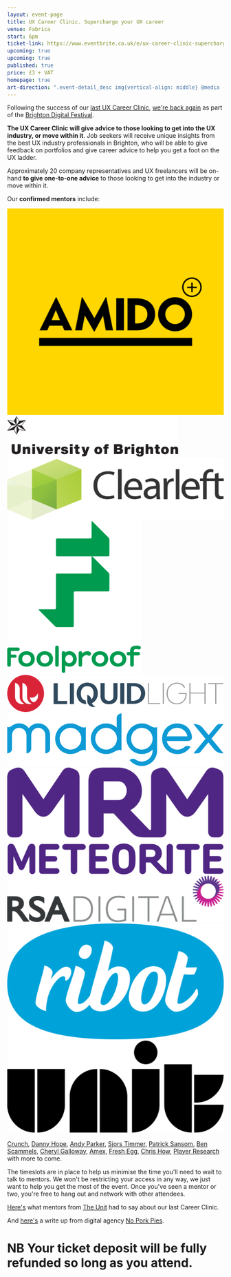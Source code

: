 ```yaml
---
layout: event-page  
title: UX Career Clinic. Supercharge your UX career
venue: Fabrica
start: 6pm
ticket-link: https://www.eventbrite.co.uk/e/ux-career-clinic-supercharge-your-ux-career-tickets-26635008026
upcoming: true 
upcoming: true
published: true
price: £3 + VAT
homepage: true
art-direction: ".event-detail_desc img{vertical-align: middle} @media (max-width: 64rem) {.event-detail_desc img{width: 20%;} .event-detail_desc img[src*=wide]{width: 40%}} @media (min-width: 65rem) {.event-detail_desc img{width: 10%;} .event-detail_desc img[src*=wide]{width: 20%}}"
---
```


Following the success of our [last UX Career Clinic](http://www.nppdigital.com/blog/user-experience/ux-brighton-career-clinic-2014/), [we're back again](http://brightondigitalfestival.co.uk/event/ux-career-clinic-supercharge-ux-career/) as part of the [Brighton Digital Festival](http://brightondigitalfestival.co.uk/).

<strong>The UX Career Clinic will give advice to those looking to get into the UX industry, or move within it</strong>. Job seekers will receive unique insights from the best UX industry professionals in Brighton, who will be able to give feedback on portfolios and give career advice to help you get a foot on the UX ladder.

Approximately 20 company representatives and UX freelancers will be on-hand <strong>to give one-to-one advice</strong> to those looking to get into the industry or move within it.

Our <strong>confirmed mentors</strong> include:

[![Amido](../assets/2016-careers-clinic/amido.png)](http://www.amido.com/)
[![University of Brighton](../assets/2016-careers-clinic/uob.wide.svg)](https://www.brighton.ac.uk)
[![Clearleft](../assets/2016-careers-clinic/clearleft.wide.svg)](http://clearleft.com)
[![Foolproof](../assets/2016-careers-clinic/foolproof.svg)](http://www.foolproof.co.uk/)
[![Liquid Light](../assets/2016-careers-clinic/liquid_light.wide.svg)](https://www.liquidlight.co.uk/)
[![Madgex](../assets/2016-careers-clinic/madgex.wide.svg)](http://www.madgex.com/)
[![MRM Meteorite](../assets/2016-careers-clinic/mrm.svg)](http://www.mrm-meteorite.com/)
[![RSA Digital](../assets/2016-careers-clinic/rsa_digital.wide.svg)](https://rsa.digital/)
[![Ribot](../assets/2016-careers-clinic/ribot.svg)](http://ribot.co.uk)
[![The Unit](../assets/2016-careers-clinic/the_unit.svg)](http://www.theunit.co.uk/)

[Crunch](https://www.crunch.co.uk/), [Danny Hope](http://dannyhope.co.uk/), [Andy Parker](http://byandyparker.com/), [Sjors Timmer](http://notura.com/), [Patrick Sansom](https://www.linkedin.com/in/patricksansomdesigner), [Ben Scammels](http://www.benscammelsdesign.com/), [Cheryl Galloway](http://cherylgallaway.com/), [Amex](https://www.americanexpress.com/uk/), [Fresh Egg](http://www.freshegg.co.uk/), [Chris How](https://www.linkedin.com/in/chrishow), [Player Research](http://www.playerresearch.com/) with more to come.

The timeslots are in place to help us minimise the time you'll need to wait to talk to mentors. We won't be restricting your access in any way, we just want to help you get the most of the event. Once you've seen a mentor or two, you're free to hang out and network with other attendees.

[Here's](http://www.theunit.co.uk/our-thinking/2015/portfolio-clinic-at-ux-brighton) what mentors from [The Unit](http://www.theunit.co.uk) had to say about our last Career Clinic.

And [here's](http://www.nppdigital.com/blog/user-experience/ux-brighton-career-clinic-2014/) a write up from digital agency [No Pork Pies](http://www.noporkpies.com/).

# NB Your ticket deposit will be fully refunded so long as you attend. 
